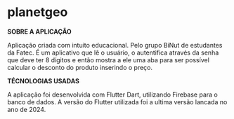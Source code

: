# planetgeo

**SOBRE A APLICAÇÃO**

Aplicação criada com intuito educacional. Pelo grupo BiNut de estudantes da Fatec. É um aplicativo que lê o usuário, o autentifica através da senha que deve ter 8 dígitos e então mostra a ele uma aba para ser possível calcular o desconto do produto inserindo o preço.

**TÉCNOLOGIAS USADAS**

A aplicação foi desenvolvida com Flutter Dart, utilizando Firebase para o banco de dados. A versão do Flutter utilizada foi a ultima versão lancada no ano de 2024.

